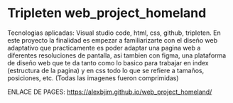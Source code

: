 # Tripleten web_project_homeland

Tecnologias aplicadas: Visual studio code, html, css, github, tripleten. En este proyecto la finalidad es empezar a familiarizarte con el diseño web adaptativo que practicamente es poder adaptar una pagina web a diferentes resoluciones de pantalla, asi tambien con figma, una plataforma de diseño web que te da tanto como lo basico para trabajar en index (estructura de la pagina) y en css todo lo que se refiere a tamaños, posiciones, etc.
(Todas las imagenes fueron comprimidas)

ENLACE DE PAGES: https://alexbjim.github.io/web_project_homeland/
